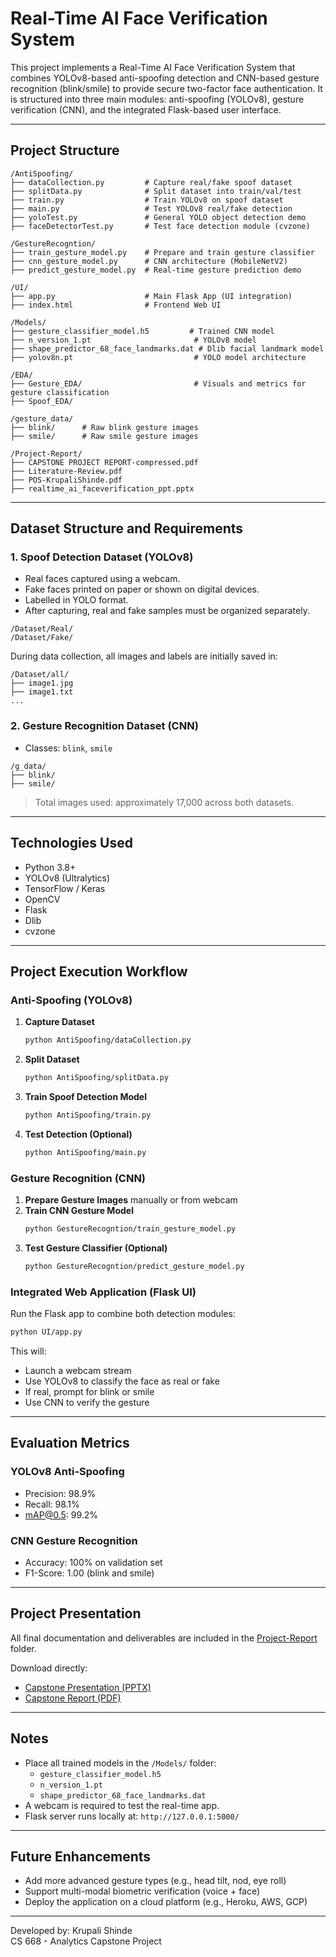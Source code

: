# Real-Time AI Face Verification System

This project implements a Real-Time AI Face Verification System that combines YOLOv8-based anti-spoofing detection and CNN-based gesture recognition (blink/smile) to provide secure two-factor face authentication. It is structured into three main modules: anti-spoofing (YOLOv8), gesture verification (CNN), and the integrated Flask-based user interface.

---

## Project Structure
```
/AntiSpoofing/
├── dataCollection.py         # Capture real/fake spoof dataset
├── splitData.py              # Split dataset into train/val/test
├── train.py                  # Train YOLOv8 on spoof dataset
├── main.py                   # Test YOLOv8 real/fake detection
├── yoloTest.py               # General YOLO object detection demo
├── faceDetectorTest.py       # Test face detection module (cvzone)

/GestureRecogntion/
├── train_gesture_model.py    # Prepare and train gesture classifier
├── cnn_gesture_model.py      # CNN architecture (MobileNetV2)
├── predict_gesture_model.py  # Real-time gesture prediction demo

/UI/
├── app.py                    # Main Flask App (UI integration)
├── index.html                # Frontend Web UI

/Models/
├── gesture_classifier_model.h5         # Trained CNN model
├── n_version_1.pt                       # YOLOv8 model
├── shape_predictor_68_face_landmarks.dat # Dlib facial landmark model
├── yolov8n.pt                           # YOLO model architecture

/EDA/
├── Gesture_EDA/                         # Visuals and metrics for gesture classification
├── Spoof_EDA/

/gesture_data/
├── blink/      # Raw blink gesture images
├── smile/      # Raw smile gesture images

/Project-Report/
├── CAPSTONE PROJECT REPORT-compressed.pdf
├── Literature-Review.pdf
├── POS-KrupaliShinde.pdf
├── realtime_ai_faceverification_ppt.pptx
```

---

## Dataset Structure and Requirements

### 1. Spoof Detection Dataset (YOLOv8)
- Real faces captured using a webcam.
- Fake faces printed on paper or shown on digital devices.
- Labelled in YOLO format.
- After capturing, real and fake samples must be organized separately.

```
/Dataset/Real/
/Dataset/Fake/
```

During data collection, all images and labels are initially saved in:
```
/Dataset/all/
├── image1.jpg
├── image1.txt
...
```

### 2. Gesture Recognition Dataset (CNN)
- Classes: `blink`, `smile`

```
/g_data/
├── blink/
├── smile/
```

> Total images used: approximately 17,000 across both datasets.

---

## Technologies Used
- Python 3.8+
- YOLOv8 (Ultralytics)
- TensorFlow / Keras
- OpenCV
- Flask
- Dlib
- cvzone

---

## Project Execution Workflow

### Anti-Spoofing (YOLOv8)
1. **Capture Dataset**
   ```bash
   python AntiSpoofing/dataCollection.py
   ```
2. **Split Dataset**
   ```bash
   python AntiSpoofing/splitData.py
   ```
3. **Train Spoof Detection Model**
   ```bash
   python AntiSpoofing/train.py
   ```
4. **Test Detection (Optional)**
   ```bash
   python AntiSpoofing/main.py
   ```

### Gesture Recognition (CNN)
1. **Prepare Gesture Images** manually or from webcam
2. **Train CNN Gesture Model**
   ```bash
   python GestureRecogntion/train_gesture_model.py
   ```
3. **Test Gesture Classifier (Optional)**
   ```bash
   python GestureRecogntion/predict_gesture_model.py
   ```

### Integrated Web Application (Flask UI)
Run the Flask app to combine both detection modules:
```bash
python UI/app.py
```

This will:
- Launch a webcam stream
- Use YOLOv8 to classify the face as real or fake
- If real, prompt for blink or smile
- Use CNN to verify the gesture

---

## Evaluation Metrics

### YOLOv8 Anti-Spoofing
- Precision: 98.9%
- Recall: 98.1%
- mAP@0.5: 99.2%

### CNN Gesture Recognition
- Accuracy: 100% on validation set
- F1-Score: 1.00 (blink and smile)

---

## Project Presentation

All final documentation and deliverables are included in the [Project-Report](./Project-Report/) folder.

Download directly:
- [Capstone Presentation (PPTX)](./Project-Report/realtime_ai_faceverification_ppt.pptx)
- [Capstone Report (PDF)](./Project-Report/CAPSTONE%20PROJECT%20REPORT-compressed.pdf)

---

## Notes
- Place all trained models in the `/Models/` folder:
  - `gesture_classifier_model.h5`
  - `n_version_1.pt`
  - `shape_predictor_68_face_landmarks.dat`
- A webcam is required to test the real-time app.
- Flask server runs locally at: `http://127.0.0.1:5000/`

---

## Future Enhancements
- Add more advanced gesture types (e.g., head tilt, nod, eye roll)
- Support multi-modal biometric verification (voice + face)
- Deploy the application on a cloud platform (e.g., Heroku, AWS, GCP)

---

Developed by: Krupali Shinde  
CS 668 - Analytics Capstone Project

